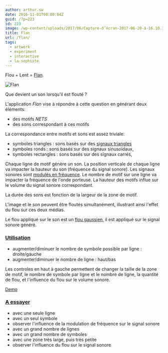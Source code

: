 ```yaml
---
author: arthur.sw
date: 2016-11-01T00:00:04Z
guid: /?p=223
id: 223
image: /wp-content/uploads/2017/06/Capture-d’écran-2017-06-20-à-16.10.38-thumb.png
title: Flan
url: /flan/
tags:
  - artwork
  - experiment
  - interactive
  - la-sophiste
---
```


Flou + Lent = [Flan](https://arthursw.github.io/Flan/).

![Flan](https://camo.githubusercontent.com/ee5dbda4218ec595bcdb0f01b1664d67fbfa72d5/68747470733a2f2f732d6d656469612d63616368652d616b302e70696e696d672e636f6d2f6f726967696e616c732f30392f33312f36612f30393331366133636436343463313038363663623962643065363665343266622e6a7067)

Que devient un son lorsqu'il est flouté ?

L'application _Flan_ vise à répondre à cette question en générant deux éléments:

  * des motifs _NETS_
  * des sons correspondant à ces motifs

La correspondance entre motifs et sons est assez triviale:

  * symboles triangles : sons basés sur des [signaux triangles](https://fr.wikipedia.org/wiki/Signal_triangulaire)
  * symboles ronds : sons basés sur des signaux sinusoïdaux,
  * symboles rectangles : sons basés sur des signaux carrés,

Chaque ligne de motif génère un son. La position verticale de chaque ligne va impacter la hauteur du son (fréquence du signal sonore). Les signaux sonores sont [modulés en fréquence](https://fr.wikipedia.org/wiki/Modulation_de_fr%C3%A9quence). Le nombre de motif sur une ligne va impacter la fréquence de l'onde porteuse. La hauteur des motifs influe sur le volume du signal sonore correspondant.

La durée des sons est fonction de la largeur de la zone de motif.

L'image et le son peuvent être floutés simultanément, illustrant ainsi l'effet du flou sur ces deux médias.

Le flou appliqué sur le son est un [flou gaussien](https://fr.wikipedia.org/wiki/Fonction_gaussienne), il est appliqué sur le signal sonore généré.

### [Utilisation](https://github.com/arthursw/Flan#utilisation)

  * augmenter/diminuer le nombre de symbole possible par ligne : droite/gauche
  * augmenter/diminuer le nombre de ligne : haut/bas

Les controles en haut à gauche permettent de changer la taille de la zone de motif, le nombre de symbole par ligne et le nombre de ligne, la quantité de flou, et l'influence du flou sur le volume sonore.

[Demo](https://arthursw.github.io/Flan/)

### [A essayer](https://github.com/arthursw/Flan#a-essayer)

  * avec une seule ligne
  * avec un seul symbole
  * observer l'influence de la modulation de fréquence sur le signal sonore
  * avec un grand nombre de lignes
  * avec un grand nombre de symboles
  * avec une zone très large, puis très petite
  * observer l'influence du flou sur le signal sonore